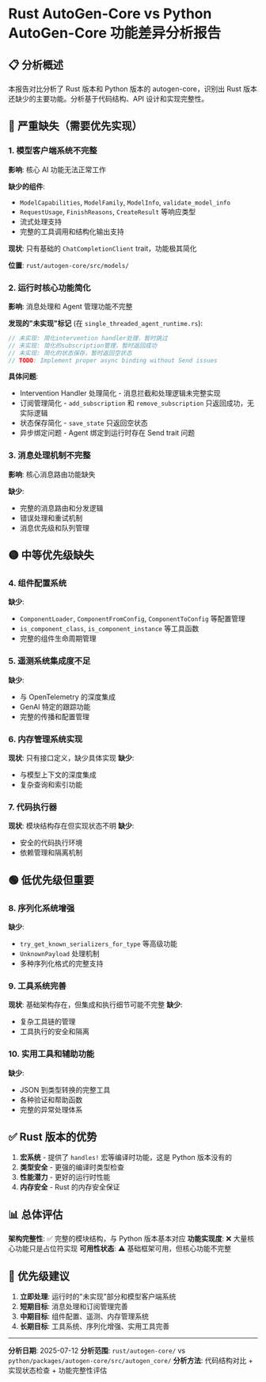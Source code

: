 # Rust AutoGen-Core vs Python AutoGen-Core 功能差异分析报告

## 📋 分析概述

本报告对比分析了 Rust 版本和 Python 版本的 autogen-core，识别出 Rust 版本还缺少的主要功能。分析基于代码结构、API 设计和实现完整性。

## 🔴 严重缺失（需要优先实现）

### 1. **模型客户端系统不完整**
**影响**: 核心 AI 功能无法正常工作

**缺少的组件**:
- `ModelCapabilities`, `ModelFamily`, `ModelInfo`, `validate_model_info`
- `RequestUsage`, `FinishReasons`, `CreateResult` 等响应类型  
- 流式处理支持
- 完整的工具调用和结构化输出支持

**现状**: 只有基础的 `ChatCompletionClient` trait，功能极其简化

**位置**: `rust/autogen-core/src/models/`

### 2. **运行时核心功能简化**
**影响**: 消息处理和 Agent 管理功能不完整

**发现的"未实现"标记** (在 `single_threaded_agent_runtime.rs`):
```rust
// 未实现: 简化intervention handler处理，暂时跳过
// 未实现: 简化的subscription管理，暂时返回成功  
// 未实现: 简化的状态保存，暂时返回空状态
// TODO: Implement proper async binding without Send issues
```

**具体问题**:
- Intervention Handler 处理简化 - 消息拦截和处理逻辑未完整实现
- 订阅管理简化 - `add_subscription` 和 `remove_subscription` 只返回成功，无实际逻辑
- 状态保存简化 - `save_state` 只返回空状态
- 异步绑定问题 - Agent 绑定到运行时存在 Send trait 问题

### 3. **消息处理机制不完整**
**影响**: 核心消息路由功能缺失

**缺少**:
- 完整的消息路由和分发逻辑
- 错误处理和重试机制
- 消息优先级和队列管理

## 🟡 中等优先级缺失

### 4. **组件配置系统**
**缺少**:
- `ComponentLoader`, `ComponentFromConfig`, `ComponentToConfig` 等配置管理
- `is_component_class`, `is_component_instance` 等工具函数
- 完整的组件生命周期管理

### 5. **遥测系统集成度不足**
**缺少**:
- 与 OpenTelemetry 的深度集成
- GenAI 特定的跟踪功能
- 完整的传播和配置管理

### 6. **内存管理系统实现**
**现状**: 只有接口定义，缺少具体实现
**缺少**:
- 与模型上下文的深度集成
- 复杂查询和索引功能

### 7. **代码执行器**
**现状**: 模块结构存在但实现状态不明
**缺少**:
- 安全的代码执行环境
- 依赖管理和隔离机制

## 🟢 低优先级但重要

### 8. **序列化系统增强**
**缺少**:
- `try_get_known_serializers_for_type` 等高级功能
- `UnknownPayload` 处理机制
- 多种序列化格式的完整支持

### 9. **工具系统完善**
**现状**: 基础架构存在，但集成和执行细节可能不完整
**缺少**:
- 复杂工具链的管理
- 工具执行的安全和隔离

### 10. **实用工具和辅助功能**
**缺少**:
- JSON 到类型转换的完整工具
- 各种验证和帮助函数
- 完整的异常处理体系

## ✅ Rust 版本的优势

1. **宏系统** - 提供了 `handles!` 宏等编译时功能，这是 Python 版本没有的
2. **类型安全** - 更强的编译时类型检查
3. **性能潜力** - 更好的运行时性能
4. **内存安全** - Rust 的内存安全保证

## 📊 总体评估

**架构完整性**: ✅ 完整的模块结构，与 Python 版本基本对应
**功能实现度**: ❌ 大量核心功能只是占位符实现
**可用性状态**: ⚠️ 基础框架可用，但核心功能不完整

## 🎯 优先级建议

1. **立即处理**: 运行时的"未实现"部分和模型客户端系统
2. **短期目标**: 消息处理和订阅管理完善
3. **中期目标**: 组件配置、遥测、内存管理系统
4. **长期目标**: 工具系统、序列化增强、实用工具完善

---

**分析日期**: 2025-07-12
**分析范围**: `rust/autogen-core/` vs `python/packages/autogen-core/src/autogen_core/`
**分析方法**: 代码结构对比 + 实现状态检查 + 功能完整性评估
